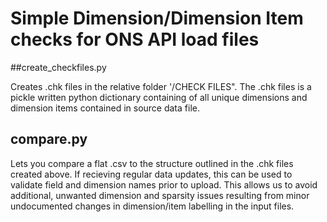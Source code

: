 # Simple Dimension/Dimension Item checks for ONS API load files

##create_checkfiles.py

Creates .chk files in the relative folder '/CHECK FILES". The .chk files is a pickle written python dictionary containing of all unique dimensions and dimension items contained in source data file.

## compare.py

Lets you compare a flat .csv to the structure outlined in the .chk files created above. If recieving regular data updates, this can be used to validate field and dimension names prior to upload. This allows us to avoid additional, unwanted dimension and sparsity issues resulting from minor undocumented changes in dimension/item labelling in the input files. 
